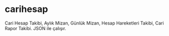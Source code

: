 # carihesap
Cari Hesap Takibi, Aylık Mizan, Günlük Mizan, Hesap Hareketleri Takibi, Cari Rapor Takibi. JSON ile çalışır.
